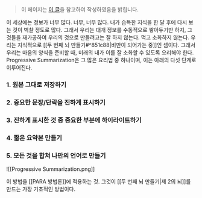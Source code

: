 > 이 페이지는 [이 글](https://brunch.co.kr/@kys4620/41)을 참고하여 작성하였음을 밝힙니다.

이 세상에는 정보가 너무 많다. 너무, 너무 많다.
내가 습득한 지식을 한 달 후에 다시 보는 것이 벅찰 정도로 많다.
그래서 우리는 대개 정보를 수동적으로 쌓아두기만 하지, 그것들을 재가공하여 우리의 것으로 만들려고는 잘 하지 않는다. 먹고 소화하지 않는다. 우리는 지식적으로 [[두 번째 뇌 만들기#^851c88|비만이 되어가는 중]]인 셈이다.
그래서 우리는 마음의 양식을 준비할 때, 미래의 내가 이를 잘 소화할 수 있도록 요리해야 한다.
Progressive Summarization은 그 많은 요리법 중 하나이며, 이는 아래의 다섯 단계로 이루어진다.

### 1. 원본 그대로 저장하기
### 2. 중요한 문장/단락을 진하게 표시하기
### 3. 진하게 표시한 것 중 중요한 부분에 하이라이트하기
### 4. 짧은 요약본 만들기
### 5. 모든 것을 합쳐 나만의 언어로 만들기

![[Progressive Summarization.png]]


이 방법을 [[PARA 방법론]]에 적용하는 것. 그것이 [[두 번째 뇌 만들기|제 2의 뇌]]를 만드는 가장 기초적인 방법이다.
